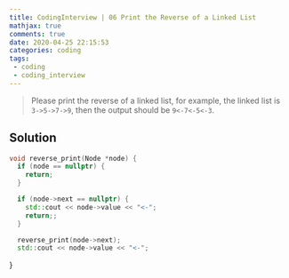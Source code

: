 ```yaml
---
title: CodingInterview | 06 Print the Reverse of a Linked List
mathjax: true
comments: true
date: 2020-04-25 22:15:53
categories: coding
tags:
 - coding
 - coding_interview
---
```


> Please print the reverse of a linked list, for example, the linked list is `3->5->7->9`, then the output should be `9<-7<-5<-3`.
<!-- more -->
## Solution
```C++
void reverse_print(Node *node) {
  if (node == nullptr) {
    return;
  }

  if (node->next == nullptr) {
    std::cout << node->value << "<-";
    return;;
  }

  reverse_print(node->next);
  std::cout << node->value << "<-";
```
}
